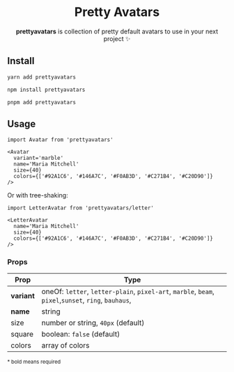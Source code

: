 <div align="center">

# Pretty Avatars

**prettyavatars** is collection of pretty default avatars to use in your next project ✨

<!-- ![pretty avatars preview](packages/prettyavatars/public/preview.png) -->

</div>

## Install

```sh
yarn add prettyavatars

npm install prettyavatars

pnpm add prettyavatars
```

## Usage

<!-- prettier-ignore -->
```tsx
import Avatar from 'prettyavatars'

<Avatar
  variant='marble'
  name='Maria Mitchell'
  size={40}
  colors={['#92A1C6', '#146A7C', '#F0AB3D', '#C271B4', '#C20D90']}
/>
```

Or with tree-shaking:

<!-- prettier-ignore -->
```tsx
import LetterAvatar from 'prettyavatars/letter'

<LetterAvatar
  name='Maria Mitchell'
  size={40}
  colors={['#92A1C6', '#146A7C', '#F0AB3D', '#C271B4', '#C20D90']}
/>
```

### Props

| Prop        | Type                                                                                                 |
| ----------- | ---------------------------------------------------------------------------------------------------- |
| **variant** | oneOf: `letter`, `letter-plain`, `pixel-art`, `marble`, `beam`, `pixel`,`sunset`, `ring`, `bauhaus`, |
| **name**    | string                                                                                               |
| size        | number or string, `40px` (default)                                                                   |
| square      | boolean: `false` (default)                                                                           |
| colors      | array of colors                                                                                      |

<sub>\* bold means required</sub>
